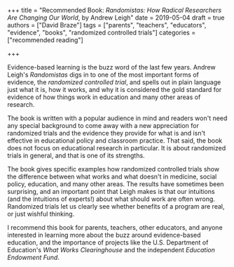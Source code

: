 +++
title = "Recommended Book: *Randomistas: How Radical Researchers Are Changing Our World*, by Andrew Leigh"
date = 2019-05-04
draft = true
authors = ["David Braze"]
tags = ["parents", "teachers", "educators", "evidence", "books", "randomized controlled trials"]
categories = ["recommended reading"]

+++

Evidence-based learning is the buzz word of the last few
years. Andrew Leigh's *Randomistas* digs in to one of the most
important forms of evidence, the *randomized controlled trial*, and
spells out in plain language just what it is, how it works, and why
it is considered the gold standard for evidence of how things work
in education and many other areas of research.

The book is written with a popular audience in mind and readers
won't need any special background to come away with a new
appreciation for randomized trials and the evidence they provide for
what is and isn't effective in educational policy and classroom
practice. That said, the book does not focus on educational research
in particular. It is about randomized trials in general, and that is
one of its strengths. 

The book gives specific examples how randomized controlled trials
show the difference between what works and what doesn't in medicine,
social policy, education, and many other areas. The results have
sometimes been surprising, and an important point that Leigh makes
is that our intuitions (and the intuitions of experts!) about what
should work are often wrong. Randomized trials let us clearly see
whether benefits of a program are real, or just wishful thinking.

I recommend this book for parents, teachers, other educators, and
anyone interested in learning more about the buzz around
evidence-based education, and the importance of projects like the
U.S. Department of Education's *What Works Clearinghouse* and the
independent *Education Endowment Fund*.
   
